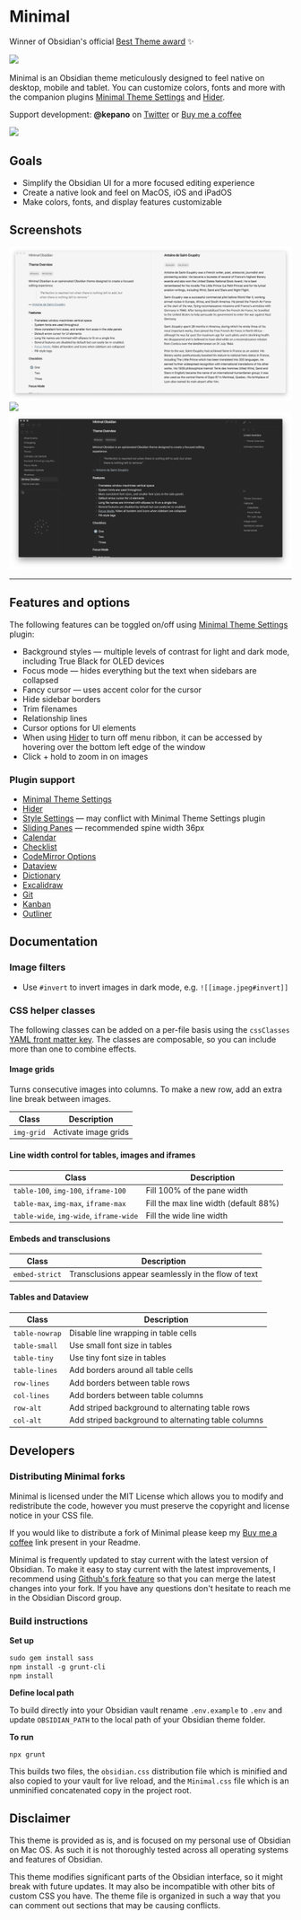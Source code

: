 # Minimal

Winner of Obsidian's official [Best Theme award](https://forum.obsidian.md/t/best-of-2020-awards-results/11217) ✨ 

![](cover.png)

Minimal is an Obsidian theme meticulously designed to feel native on desktop, mobile and tablet. You can customize colors, fonts and more with the companion plugins [Minimal Theme Settings](https://github.com/kepano/obsidian-minimal-settings) and [Hider](https://github.com/kepano/obsidian-hider).

Support development: **@kepano** on [Twitter](https://www.twitter.com/kepano) or [Buy me a coffee](https://www.buymeacoffee.com/kepano)

<a href="https://www.buymeacoffee.com/kepano"><img src="https://img.buymeacoffee.com/button-api/?text=Buy me a coffee&emoji=&slug=kepano&button_colour=5F7FFF&font_colour=ffffff&font_family=Poppins&outline_colour=000000&coffee_colour=FFDD00"></a>

## Goals

- Simplify the Obsidian UI for a more focused editing experience
- Create a native look and feel on MacOS, iOS and iPadOS
- Make colors, fonts, and display features customizable

## Screenshots

![](assets/light-simple.png)
![](lassets/ight-focus.png)
![](assets/dark-complex.png)

---

## Features and options

The following features can be toggled on/off using [Minimal Theme Settings](https://github.com/kepano/obsidian-minimal-settings) plugin:

- Background styles — multiple levels of contrast for light and dark mode, including True Black for OLED devices
- Focus mode — hides everything but the text when sidebars are collapsed
- Fancy cursor — uses accent color for the cursor
- Hide sidebar borders
- Trim filenames
- Relationship lines
- Cursor options for UI elements
- When using [Hider](https://github.com/kepano/obsidian-hider) to turn off menu ribbon, it can be accessed by hovering over the bottom left edge of the window
- Click + hold to zoom in on images

### Plugin support

- [Minimal Theme Settings](https://github.com/kepano/obsidian-minimal-settings)
- [Hider](https://github.com/kepano/obsidian-hider)
- [Style Settings](https://github.com/mgmeyers/obsidian-style-settings) — may conflict with Minimal Theme Settings plugin
- [Sliding Panes](https://github.com/deathau/sliding-panes-obsidian) — recommended spine width 36px
- [Calendar](https://github.com/liamcain/obsidian-calendar-plugin)
- [Checklist](https://github.com/delashum/obsidian-checklist-plugin)
- [CodeMirror Options](https://github.com/nothingislost/obsidian-codemirror-options)
- [Dataview](https://github.com/blacksmithgu/obsidian-dataview)
- [Dictionary](https://github.com/phibr0/obsidian-dictionary)
- [Excalidraw](https://github.com/zsviczian/obsidian-excalidraw-plugin)
- [Git](https://github.com/denolehov/obsidian-git)
- [Kanban](https://github.com/mgmeyers/obsidian-kanban)
- [Outliner](https://github.com/vslinko/obsidian-outliner)

## Documentation

### Image filters

- Use `#invert` to invert images in dark mode, e.g. `![[image.jpeg#invert]]`

### CSS helper classes

The following classes can be added on a per-file basis using the `cssClasses` [YAML front matter key](https://help.obsidian.md/Advanced+topics/YAML+front+matter). The classes are composable, so you can include more than one to combine effects.

#### Image grids
Turns consecutive images into columns. To make a new row, add an extra line break between images.

| Class          | Description                                         |
| -------------- | --------------------------------------------------- |
| `img-grid` | Activate image grids |

#### Line width control for tables, images and iframes

| Class                                   | Description                           |
| --------------------------------------- | ------------------------------------- |
| `table-100`, `img-100`, `iframe-100`    | Fill 100% of the pane width           |
| `table-max`, `img-max`, `iframe-max`    | Fill the max line width (default 88%) |
| `table-wide`, `img-wide`, `iframe-wide` | Fill the wide line width              |

#### Embeds and transclusions

| Class          | Description                                         |
| -------------- | --------------------------------------------------- |
| `embed-strict` | Transclusions appear seamlessly in the flow of text |


#### Tables and Dataview

| Class          | Description                                         |
| -------------- | --------------------------------------------------- |
| `table-nowrap` | Disable line wrapping in table cells                |
| `table-small`  | Use small font size in tables                       |
| `table-tiny`   | Use tiny font size in tables                        |
| `table-lines`  | Add borders around all table cells                  |
| `row-lines`    | Add borders between table rows                      |
| `col-lines`    | Add borders between table columns                   |
| `row-alt`      | Add striped background to alternating table rows    |
| `col-alt`      | Add striped background to alternating table columns |


## Developers

### Distributing Minimal forks

Minimal is licensed under the MIT License which allows you to modify and redistribute the code, however you must preserve the copyright and license notice in your CSS file. 

If you would like to distribute a fork of Minimal please keep my [Buy me a coffee](https://www.buymeacoffee.com/kepano) link present in your Readme. 

Minimal is frequently updated to stay current with the latest version of Obsidian. To make it easy to stay current with the latest improvements, I recommend using [Github's fork feature](https://docs.github.com/en/get-started/quickstart/fork-a-repo) so that you can merge the latest changes into your fork. If you have any questions don't hesitate to reach me in the Obsidian Discord group. 

### Build instructions

**Set up**

```
sudo gem install sass
npm install -g grunt-cli
npm install
```

**Define local path**

To build directly into your Obsidian vault rename `.env.example` to `.env` and update `OBSIDIAN_PATH` to the local path of your Obsidian theme folder.

**To run**

```
npx grunt
```

This builds two files, the `obsidian.css` distribution file which is minified and also copied to your vault for live reload, and the `Minimal.css` file which is an unminified concatenated copy in the project root.


## Disclaimer

This theme is provided as is, and is focused on my personal use of Obsidian on Mac OS. As such it is not thoroughly tested across all operating systems and features of Obsidian. 

This theme modifies significant parts of the Obsidian interface, so it might break with future updates. It may also be incompatible with other bits of custom CSS you have. The theme file is organized in such a way that you can comment out sections that may be causing conflicts.
